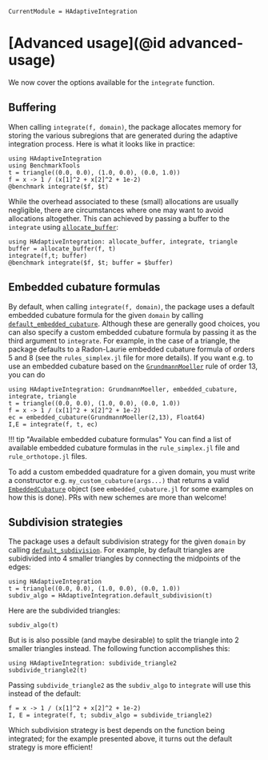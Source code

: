 ```@meta
CurrentModule = HAdaptiveIntegration
```

# [Advanced usage](@id advanced-usage)

We now cover the options available for the `integrate` function.

## Buffering

When calling `integrate(f, domain)`, the package allocates memory for storing the various
subregions that are generated during the adaptive integration process. Here is what it looks
like in practice:

```@example buffering
using HAdaptiveIntegration
using BenchmarkTools
t = triangle((0.0, 0.0), (1.0, 0.0), (0.0, 1.0))
f = x -> 1 / (x[1]^2 + x[2]^2 + 1e-2)
@benchmark integrate($f, $t)
```

While the overhead associated to these (small) allocations are usually negligible, there are
circumstances where one may want to avoid allocations altogether. This can achieved by
passing a buffer to the `integrate` using [`allocate_buffer`](@ref):

```@example buffering
using HAdaptiveIntegration: allocate_buffer, integrate, triangle
buffer = allocate_buffer(f, t)
integrate(f,t; buffer)
@benchmark integrate($f, $t; buffer = $buffer)
```

## Embedded cubature formulas

By default, when calling `integrate(f, domain)`, the package uses a default embedded
cubature formula for the given `domain` by calling [`default_embedded_cubature`](@ref).
Although these are generally good choices, you can also specify a custom embedded
cubature formula by passing it as the third argument to `integrate`. For example, in the
case of a triangle, the package defaults to a Radon-Laurie embedded cubature formula of
orders 5 and 8 (see the `rules_simplex.jl` file for more details). If you want e.g. to use an
embedded cubature based on the [`GrundmannMoeller`](@ref) rule of order 13, you can do

```@example embedded-cubature
using HAdaptiveIntegration: GrundmannMoeller, embedded_cubature, integrate, triangle
t = triangle((0.0, 0.0), (1.0, 0.0), (0.0, 1.0))
f = x -> 1 / (x[1]^2 + x[2]^2 + 1e-2)
ec = embedded_cubature(GrundmannMoeller(2,13), Float64)
I,E = integrate(f, t, ec)
```

!!! tip "Available embedded cubature formulas"
    You can find a list of available embedded cubature formulas in the `rule_simplex.jl`
    file and `rule_orthotope.jl` files.

To add a custom embedded quadrature for a given domain, you must write a constructor e.g.
`my_custom_cubature(args...)` that returns a valid [`EmbeddedCubature`](@ref) object (see
`embedded_cubature.jl` for some examples on how this is done). PRs with new schemes are more
than welcome!

## Subdivision strategies

The package uses a default subdivision strategy for the given `domain` by calling
[`default_subdivision`](@ref). For example, by default triangles are subidivided
into 4 smaller triangles by connecting the midpoints of the edges:

```@example default-subdivision
using HAdaptiveIntegration
t = triangle((0.0, 0.0), (1.0, 0.0), (0.0, 1.0))
subdiv_algo = HAdaptiveIntegration.default_subdivision(t)
```

Here are the subdivided triangles:

```@example default-subdivision
subdiv_algo(t)
```

But is is also possible (and maybe desirable) to split the triangle into 2 smaller triangles
instead. The following function accomplishes this:

```@example default-subdivision
using HAdaptiveIntegration: subdivide_triangle2
subdivide_triangle2(t)
```

Passing `subdivide_triangle2` as the `subdiv_algo` to `integrate` will use this instead of
the default:

```@example default-subdivision
f = x -> 1 / (x[1]^2 + x[2]^2 + 1e-2)
I, E = integrate(f, t; subdiv_algo = subdivide_triangle2)
```

Which subdivision strategy is best depends on the function being integrated; for the example
presented above, it turns out the default strategy is more efficient!
